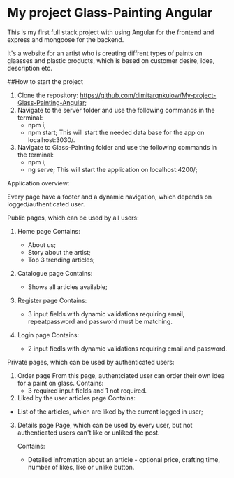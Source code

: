 # My project Glass-Painting Angular

This is my first full stack project with using Angular for the frontend and express and mongoose for the backend.

It's a website for an artist who is creating diffrent types of paints on glaasses and plastic products, which is based on customer desire, idea, description etc.

##How to start the project

1. Clone the repository: https://github.com/dimitarqnkulow/My-project-Glass-Painting-Angular;
2. Navigate to the server folder and use the following commands in the terminal:
   - npm i;
   - npm start;
     This will start the needed data base for the app on localhost:3030/.
3. Navigate to Glass-Painting folder and use the following commands in the terminal:
   - npm i;
   - ng serve;
     This will start the application on localhost:4200/;

Application overview:

Every page have a footer and a dynamic navigation, which depends on logged/authenticated user.

Public pages, which can be used by all users:

1. Home page
   Contains:
   - About us;
   - Story about the artist;
   - Top 3 trending articles;
2. Catalogue page
   Contains:

   - Shows all articles available;

3. Register page
   Contains:

   - 3 input fields with dynamic validations requiring email, repeatpassword and password must be matching.

4. Login page
   Contains:
   - 2 input fiedls with dynamic validations requiring email and password.

Private pages, which can be used by authenticated users:

1. Order page
   From this page, authentciated user can order their own idea for a paint on glass.
   Contains:
   - 3 required input fields and 1 not required.
2. Liked by the user articles page
   Contains:

- List of the articles, which are liked by the current logged in user;

3. Details page
   Page, which can be used by every user, but not authenticated users can't like or unliked the post.

   Contains:

   - Detailed infromation about an article - optional price, crafting time, number of likes, like or unlike button.
